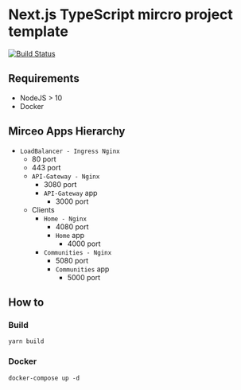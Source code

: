# Next.js TypeScript mircro project template

[![Build Status](https://travis-ci.com/Seolhun/micro-next.svg?token=5xc2cpwdTL4RZzhfYDZ9&branch=master)](https://travis-ci.com/Seolhun/micro-next)

## Requirements

- NodeJS > 10
- Docker

## Mirceo Apps Hierarchy

- `LoadBalancer - Ingress Nginx`
  - 80 port
  - 443 port
  - `API-Gateway - Nginx`
    - 3080 port
    - `API-Gateway` app
      - 3000 port
  - Clients
    - `Home - Nginx`
      - 4080 port
      - `Home` app
        - 4000 port
    - `Communities - Nginx`
      - 5080 port
      - `Communities` app
        - 5000 port

## How to

### Build

```
yarn build
```

### Docker

```
docker-compose up -d
```
